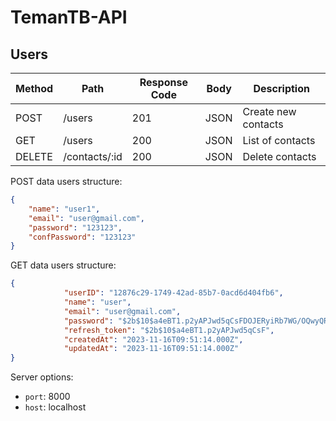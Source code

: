 # TemanTB-API

## Users

| Method | Path          | Response Code | Body | Description         |
| ------ |---------------| ------------- | ---- |---------------------|
| POST   | /users        | 201 | JSON | Create new contacts |
| GET    | /users        | 200 | JSON | List of contacts    |
| DELETE | /contacts/:id | 200 | JSON | Delete contacts     |


POST data users structure:

```json
{
    "name": "user1",
    "email": "user@gmail.com",
    "password": "123123",
    "confPassword": "123123"
}
```

GET data users structure:

```json
{
            "userID": "12876c29-1749-42ad-85b7-0acd6d404fb6",
            "name": "user",
            "email": "user@gmail.com",
            "password": "$2b$10$a4eBT1.p2yAPJwd5qCsFDOJERyiRb7WG/OQwyQRuCRCf9SzJsS.DK",
            "refresh_token": "$2b$10$a4eBT1.p2yAPJwd5qCsF",
            "createdAt": "2023-11-16T09:51:14.000Z",
            "updatedAt": "2023-11-16T09:51:14.000Z"
}
```


Server options:
 - `port`: 8000
 - `host`: localhost
